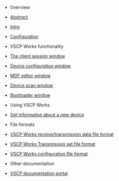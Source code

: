 * Overview
 * [Abstract](README.md)
 * [Intro](intro.md)
 * [Configuration](configure.md)

* VSCP Works functionality
 * [The client session window](client_session.md)
 * [Device configuration window](device_config.md)
 * [MDF editor window](mdf_editor.md)
 * [Device scan window](device_scan.md)
 * [Bootloader window](bootloader.md)

* Using VSCP Works
 * [Get information about a new device](investigate_device.md)

* File formats
 * [VSCP Works receive/transmission data file format](file_rxtx_format.md)
 * [VSCP Works Transmission set file format](file_tx_set_format.md)
 * [VSCP Works configuration file format](file_config_format.md)

* Other documentation
 * [VSCP documentation portal](http://docs.vscp.org)



